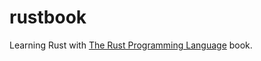 # rustbook

Learning Rust with [The Rust Programming Language](https://doc.rust-lang.org/book/) book. 
